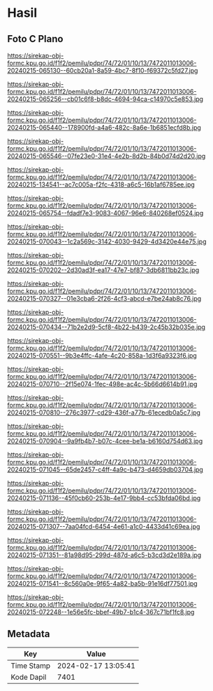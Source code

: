 # Hasil

## Foto C Plano

https://sirekap-obj-formc.kpu.go.id/f1f2/pemilu/pdpr/74/72/01/10/13/7472011013006-20240215-065130--60cb20a1-8a59-4bc7-8f10-f69372c5fd27.jpg

https://sirekap-obj-formc.kpu.go.id/f1f2/pemilu/pdpr/74/72/01/10/13/7472011013006-20240215-065256--cb01c6f8-b8dc-4694-94ca-c14970c5e853.jpg

https://sirekap-obj-formc.kpu.go.id/f1f2/pemilu/pdpr/74/72/01/10/13/7472011013006-20240215-065440--178900fd-a4a6-482c-8a6e-1b6851ecfd8b.jpg

https://sirekap-obj-formc.kpu.go.id/f1f2/pemilu/pdpr/74/72/01/10/13/7472011013006-20240215-065546--07fe23e0-31e4-4e2b-8d2b-84b0d74d2d20.jpg

https://sirekap-obj-formc.kpu.go.id/f1f2/pemilu/pdpr/74/72/01/10/13/7472011013006-20240215-134541--ac7c005a-f2fc-4318-a6c5-16b1af6785ee.jpg

https://sirekap-obj-formc.kpu.go.id/f1f2/pemilu/pdpr/74/72/01/10/13/7472011013006-20240215-065754--fdadf7e3-9083-4067-96e6-840268ef0524.jpg

https://sirekap-obj-formc.kpu.go.id/f1f2/pemilu/pdpr/74/72/01/10/13/7472011013006-20240215-070043--1c2a569c-3142-4030-9429-4d3420e44e75.jpg

https://sirekap-obj-formc.kpu.go.id/f1f2/pemilu/pdpr/74/72/01/10/13/7472011013006-20240215-070202--2d30ad3f-ea17-47e7-bf87-3db6811bb23c.jpg

https://sirekap-obj-formc.kpu.go.id/f1f2/pemilu/pdpr/74/72/01/10/13/7472011013006-20240215-070327--01e3cba6-2f26-4cf3-abcd-e7be24ab8c76.jpg

https://sirekap-obj-formc.kpu.go.id/f1f2/pemilu/pdpr/74/72/01/10/13/7472011013006-20240215-070434--71b2e2d9-5cf8-4b22-b439-2c45b32b035e.jpg

https://sirekap-obj-formc.kpu.go.id/f1f2/pemilu/pdpr/74/72/01/10/13/7472011013006-20240215-070551--9b3e4ffc-4afe-4c20-858a-1d3f6a9323f6.jpg

https://sirekap-obj-formc.kpu.go.id/f1f2/pemilu/pdpr/74/72/01/10/13/7472011013006-20240215-070710--2f15e074-1fec-498e-ac4c-5b66d6614b91.jpg

https://sirekap-obj-formc.kpu.go.id/f1f2/pemilu/pdpr/74/72/01/10/13/7472011013006-20240215-070810--276c3977-cd29-436f-a77b-61ecedb0a5c7.jpg

https://sirekap-obj-formc.kpu.go.id/f1f2/pemilu/pdpr/74/72/01/10/13/7472011013006-20240215-070904--9a9fb4b7-b07c-4cee-be1a-b6160d754d63.jpg

https://sirekap-obj-formc.kpu.go.id/f1f2/pemilu/pdpr/74/72/01/10/13/7472011013006-20240215-071045--65de2457-c4ff-4a9c-b473-d4659db03704.jpg

https://sirekap-obj-formc.kpu.go.id/f1f2/pemilu/pdpr/74/72/01/10/13/7472011013006-20240215-071136--45f0cb60-253b-4e17-9bb4-cc53bfda06bd.jpg

https://sirekap-obj-formc.kpu.go.id/f1f2/pemilu/pdpr/74/72/01/10/13/7472011013006-20240215-071307--7aa04fcd-6454-4e61-a1c0-4433d41c69ea.jpg

https://sirekap-obj-formc.kpu.go.id/f1f2/pemilu/pdpr/74/72/01/10/13/7472011013006-20240215-071351--81a98d95-299d-487d-a6c5-b3cd3d2e189a.jpg

https://sirekap-obj-formc.kpu.go.id/f1f2/pemilu/pdpr/74/72/01/10/13/7472011013006-20240215-071541--8c560a0e-9f65-4a82-ba5b-91e16df77501.jpg

https://sirekap-obj-formc.kpu.go.id/f1f2/pemilu/pdpr/74/72/01/10/13/7472011013006-20240215-072248--1e56e5fc-bbef-49b7-b1c4-367c71bf1fc8.jpg


## Metadata

| Key        | Value               |
| ---------- | ------------------- |
| Time Stamp | 2024-02-17 13:05:41 |
| Kode Dapil | 7401                |



